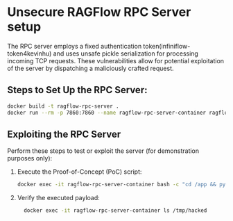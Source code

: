 # Unsecure RAGFlow RPC Server setup

The RPC server employs a fixed authentication token(infiniflow-token4kevinhu) and uses unsafe pickle serialization for processing incoming TCP requests. These vulnerabilities allow for potential exploitation of the server by dispatching a maliciously crafted request.

## Steps to Set Up the RPC Server:

```bash
docker build -t ragflow-rpc-server .
docker run --rm -p 7860:7860 --name ragflow-rpc-server-container ragflow-rpc-server
```

## Exploiting the RPC Server

Perform these steps to test or exploit the server (for demonstration purposes only):

1. Execute the Proof-of-Concept (PoC) script:
    ```bash
    docker exec -it ragflow-rpc-server-container bash -c "cd /app && python3 PoC.py"
    ```
2. Verify the executed payload:
    ```bash
      docker exec -it ragflow-rpc-server-container ls /tmp/hacked
    ```
